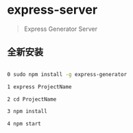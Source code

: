 # express-server

> Express Generator Server

## 全新安装

``` bash

0 sudo npm install -g express-generator

1 express ProjectName

2 cd ProjectName

3 npm install

4 npm start

```
